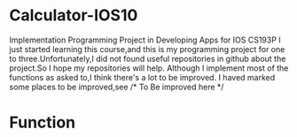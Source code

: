 # Calculator-IOS10
Implementation Programming Project in Developing Apps for IOS CS193P 
I just started learning this course,and this is my programming project for one to three.Unfortunately,I did not found useful repositories in github about the project.So I hope my repositories will help.
Although I implement most of the functions as asked to,I think there's a lot to be improved. I haved marked some places to be improved,see /* To Be improved here */

# Function

